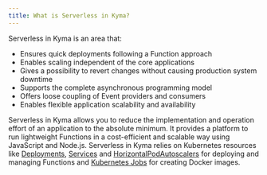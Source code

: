 ```yaml
---
title: What is Serverless in Kyma?
---
```


Serverless in Kyma is an area that:

- Ensures quick deployments following a Function approach
- Enables scaling independent of the core applications
- Gives a possibility to revert changes without causing production system downtime
- Supports the complete asynchronous programming model
- Offers loose coupling of Event providers and consumers
- Enables flexible application scalability and availability

Serverless in Kyma allows you to reduce the implementation and operation effort of an application to the absolute minimum. It provides a platform to run lightweight Functions in a cost-efficient and scalable way using JavaScript and Node.js. Serverless in Kyma relies on Kubernetes resources like [Deployments](https://kubernetes.io/docs/concepts/workloads/controllers/deployment/), [Services](https://kubernetes.io/docs/concepts/services-networking/service/) and [HorizontalPodAutoscalers](https://kubernetes.io/docs/tasks/run-application/horizontal-pod-autoscale/) for deploying and managing Functions and [Kubernetes Jobs](https://kubernetes.io/docs/concepts/workloads/controllers/jobs-run-to-completion/) for creating Docker images.

